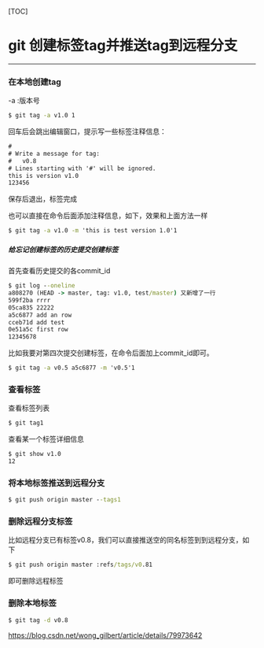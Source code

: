 [TOC]



# git 创建标签tag并推送tag到远程分支

------

### 在本地创建tag

-a :版本号

```cmd
$ git tag -a v1.0 1
```

回车后会跳出编辑窗口，提示写一些标签注释信息：

```cmd
#
# Write a message for tag:
#   v0.8
# Lines starting with '#' will be ignored.
this is version v1.0
123456
```

保存后退出，标签完成

也可以直接在命令后面添加注释信息，如下，效果和上面方法一样

```cmd
$ git tag -a v1.0 -m 'this is test version 1.0'1
```

##### 给忘记创建标签的历史提交创建标签

首先查看历史提交的各commit_id

```cmd
$ git log --oneline
a808270 (HEAD -> master, tag: v1.0, test/master) 又新增了一行
599f2ba rrrr
05ca835 22222
a5c6877 add an row
cceb71d add test
0e51a5c first row
12345678
```

比如我要对第四次提交创建标签，在命令后面加上commit_id即可。

```cmd
$ git tag -a v0.5 a5c6877 -m 'v0.5'1
```

### 查看标签

查看标签列表

```cmd
$ git tag1
```

查看某一个标签详细信息

```cmd
$ git show v1.0
12
```

### 将本地标签推送到远程分支

```cmd
$ git push origin master --tags1
```

### 删除远程分支标签

比如远程分支已有标签v0.8，我们可以直接推送空的同名标签到到远程分支，如下

```cmd
$ git push origin master :refs/tags/v0.81
```

即可删除远程标签

### 删除本地标签

```cmd
$ git tag -d v0.8
```





https://blog.csdn.net/wong_gilbert/article/details/79973642
